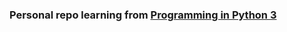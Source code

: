 ### Personal repo learning from [Programming in Python 3](https://www.pearson.com/us/higher-education/program/Summerfield-Programming-in-Python-3-A-Complete-Introduction-to-the-Python-Language-2nd-Edition/PGM156621.html)














 

